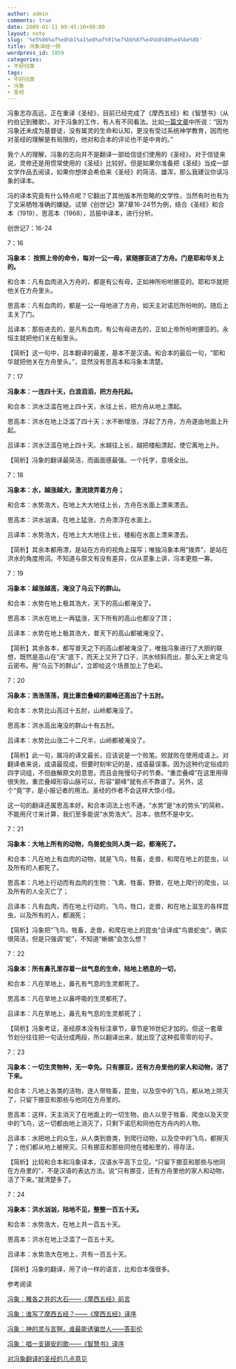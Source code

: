 ```yaml
---
author: admin
comments: true
date: 2009-01-11 09:45:10+00:00
layout: note
slug: '%e5%86%af%e8%b1%a1%e8%af%91%e7%bb%8f%e4%b8%80%e4%be%8b'
title: 冯象译经一例
wordpress_id: 1859
categories:
- 不好归类
tags:
- 不好归类
- 冯象
- 圣经
---
```


冯象志存高远，正在重译《圣经》，目前已经完成了《摩西五经》和《智慧书》（从约伯记到雅歌）。对于冯象的工作，有人有不同看法。比如[一篇文章](http://paowang.com/cgi-bin/forum/viewpost.cgi?which=paowang&id=792413)中所说：“因为冯象还未成为基督徒，没有属灵的生命和认知，更没有受过系统神学教育，因而他对圣经的理解是有局限的，他对和合本的评论也不是中肯的。”

我个人的理解，冯象的志向并不是翻译一部给信徒们使用的《圣经》。对于信徒来说，灵修还是用惯常使用的《圣经》比较好。但是如果你准备把《圣经》当成一部文学作品去阅读，如果你想体会希伯来《圣经》的简洁、雄浑，那么我建议你读冯象的译本。

冯的译本究竟有什么特点呢？它翻出了其他版本所忽略的文学性，当然有时也有为了文采牺牲准确的嫌疑。试举《创世记》第7章16-24节为例，结合《圣经》和合本（1919），思高本（1968），吕振中译本，进行分析。

创世记7：16-24

7：16

**冯象本： 按照上帝的命令，每对一公一母，紧随挪亚进了方舟。门是耶和华关上的。**

和合本：凡有血肉进入方舟的，都是有公有母，正如神所吩咐挪亚的。耶和华就把他关在方舟里头。

思高本：凡有血肉的，都是一公一母地进了方舟，如天主对诺厄所吩咐的。随后上主关了门。

吕译本：那些进去的，是凡有血肉，有公有母进去的，正如上帝所吩咐挪亚的。永恒主就把他们关在船里头。

【简析】这一句中，吕本翻译的最差，基本不是汉语。和合本的最后一句，“耶和华就把他关在方舟里头。”，显然没有思高本和冯象本清楚。

7：17

**冯象本：一连四十天，白浪滔滔，把方舟托起。**

和合本：洪水泛滥在地上四十天，水往上长，把方舟从地上漂起。

思高本：洪水在地上泛滥了四十天；水不断增涨，浮起了方舟，方舟遂由地面上升起。

吕译本：洪水泛滥在地上四十天。水越往上长，越把楼船漂起，使它离地上升。

【简析】冯象的翻译最简洁，而画面感最强。一个托字，意境全出。

7：18

**冯象本：水，越涨越大，激流拨弄着方舟；**

和合本：水势浩大，在地上大大地往上长，方舟在水面上漂来漂去。

思高本：洪水汹涌，在地上猛涨，方舟漂浮在水面上。

吕译本：水势浩大，在地上大大地往上长，楼船在水面上漂来漂去。

【简析】其余本都用漂，是站在方舟的视角上描写；唯独冯象本用“拨弄”，是站在洪水的角度用词。不知道与原文有没有差异，仅从意象上讲，冯本更胜一筹。

7：19

**冯象本：越涨越高，淹没了乌云下的群山。**

和合本：水势在地上极其浩大，天下的高山都淹没了。

思高本：洪水在地上一再猛涨，天下所有的高山也都没了顶；

吕译本：水势在地上极其浩大，普天下的高山都被淹没了。

【简析】其余各本，都写普天之下的高山都被淹没了，唯独冯象进行了大胆的联想，既然是高山在“天”底下，而天上又开了口子，洪水倾斜而出，那么天上肯定乌云密布。用“乌云下的群山”，立即给这个场景加上了色彩。

7：20

**冯象本：浩浩荡荡，竟比重峦叠嶂的巅峰还高出了十五肘。**

和合本：水势比山高过十五肘，山岭都淹没了。

思高本：洪水高出淹没的群山十有五肘。

吕译本：水势比山涨二十二尺半，山岭都被淹没了。

【简析】此一句，属冯的译文最长，应该说是一个败笔。败就败在使用成语上。对翻译者来说，成语最现成，但要时刻牢记的是，成语最误事。因为这种约定俗成的四字词组，不但曲解原文的意思，而且会拖慢句子的节奏。“重峦叠嶂”在这里用得很失败。重峦叠嶂形容山脉可以，形容“巅峰”就有点不靠谱了。另外，这个“竟”字，是小报记者的用法。圣经的作者不会这样大惊小怪。

这一句的翻译还属思高本好。和合本词法上也不通，“水势”是“水的势头”的简称，不能用尺寸来计算，我们至多能说“水势浩大”。吕本，依然不是中文。

7：21

**冯象本：大地上所有的动物，鸟兽蛇虫同人类一起，都淹死了。**

和合本：凡在地上有血肉的动物，就是飞鸟，牲畜，走兽，和爬在地上的昆虫，以及所有的人都死了。

思高本：凡地上行动而有血肉的生物：飞禽、牲畜、野兽，在地上爬行的爬虫，以及所有的人全灭亡了；

吕译本：凡有血肉，而在地上行动的，飞鸟，牲口，走兽，和在地上滋生的各样昆虫，以及所有的人，都溺死；

【简析】冯象把“飞鸟，牲畜，走兽，和爬在地上的昆虫”合译成“鸟兽蛇虫”，确实很简洁，但是只强调“蛇”，不知道“蜥蜴”会怎么想？

7：22

**冯象本：所有鼻孔里存着一丝气息的生命，陆地上栖息的一切，**

和合本：凡在旱地上，鼻孔有气息的生灵都死了。

思高本：凡在旱地上以鼻呼吸的生灵都死了。

吕译本：凡在旱地上，鼻孔有气息的生灵都死了；

【简析】冯象考证，圣经原本没有标注章节，章节是16世纪才加的。但这一套章节划分往往把一句话分成两段，所以翻译出来，就出现了这种孤零零的句子。

7：23

**冯象本：一切生灵物种，无一幸免。只有挪亚，还有方舟里他的家人和动物，活了下来。**

和合本：凡地上各类的活物，连人带牲畜，昆虫，以及空中的飞鸟，都从地上除灭了，只留下挪亚和那些与他同在方舟里的。

思高本：这样，天主消灭了在地面上的一切生物，由人以至于牲畜、爬虫以及天空中的飞鸟，这一切都由地上消灭了，只剩下诺厄和同他在方舟内的人物。

吕译本：水把地上的众生，从人类到兽类，到爬行动物，以及空中的飞鸟，都擦灭了；他们都从地上被擦灭。只有挪亚和那些同他在楼船里的，得存活，

【简析】比较和合本和冯象译本，汉语水平高下立见。“只留下挪亚和那些与他同在方舟里的”，不是汉语的表达方法。说“只有挪亚，还有方舟里他的家人和动物，活了下来。”就清楚多了。

7：24

**冯象本：洪水汹汹，陆地不见，整整一百五十天。**

和合本：水势浩大，在地上共一百五十天。

思高本：洪水在地上泛滥了一百五十天。

吕译本：水势浩大在地上，共有一百五十天。

【简析】冯象的翻译，用了诗一样的语言，比和合本强很多。

参考阅读

[冯象：雅各之井的大石——《摩西五经》前言](http://www.ideobook.com/256/)

[冯象：谁写了摩西五经？——《摩西五经》译序](http://www.ideobook.com/255/)

[冯象：神的灵与言啊，谁最能诱骗世人——答彭伦](http://www.ideobook.com/126/spirit-and-word/)

[冯象：唱一支锡安的歌——《智慧书》译序](http://www.ideobook.com/422/song-of-zion/)

[对冯象翻译的圣经的几点意见](http://paowang.com/cgi-bin/forum/viewpost.cgi?which=paowang&id=792413) 

